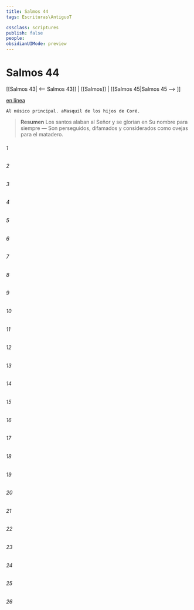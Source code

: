 ```yaml
---
title: Salmos 44
tags: Escrituras\AntiguoT

cssclass: scriptures
publish: false
people:
obsidianUIMode: preview
---
```


# Salmos 44
[[Salmos 43| <-- Salmos 43]] | [[Salmos]] | [[Salmos 45|Salmos 45 --> ]]

[en línea](https://churchofjesuschrist.org/study/scriptures/ot/ps/44?lang=spa)

```
Al músico principal. aMasquil de los hijos de Coré.
```

> __Resumen__
Los santos alaban al Señor y se glorían en Su nombre para siempre — Son perseguidos, difamados y considerados como ovejas para el matadero.

###### 1 


###### 2 


###### 3 


###### 4 


###### 5 


###### 6 


###### 7 


###### 8 


###### 9 


###### 10 


###### 11 


###### 12 


###### 13 


###### 14 


###### 15 


###### 16 


###### 17 


###### 18 


###### 19 


###### 20 


###### 21 


###### 22 


###### 23 


###### 24 


###### 25 


###### 26 



